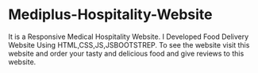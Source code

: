 # Mediplus-Hospitality-Website
It is a Responsive Medical Hospitality Website. I Developed Food Delivery Website Using HTML,CSS,JS,JSBOOTSTREP. To see the website visit this website and order your tasty and delicious food and give reviews to this website.  
